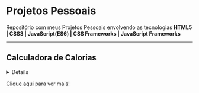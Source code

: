 <h1>Projetos Pessoais</h1>
<p>Repositório com meus Projetos Pessoais envolvendo as tecnologias <strong>HTML5 | CSS3 | JavaScript(ES6) | CSS Frameworks | JavaScript Frameworks</strong></p>
<hr>
<h2>Calculadora de Calorias</h2>
<details><strong>Calculadora de Calorias</strong> feita baseada no <a href='https://www.youtube.com/watch?v=yiDq9wUiUjc'>vídeo</a> do canal do <a href='https://www.youtube.com/c/MateusSilvaDev'><strong>Mateus Silva</strong></a>.</details>
<p><a href='#'>Clique aqui</a> para ver mais!</p>
